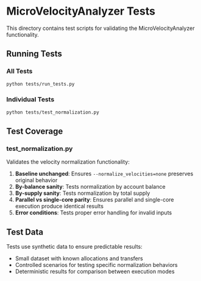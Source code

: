 # MicroVelocityAnalyzer Tests

This directory contains test scripts for validating the MicroVelocityAnalyzer functionality.

## Running Tests

### All Tests
```bash
python tests/run_tests.py
```

### Individual Tests
```bash
python tests/test_normalization.py
```

## Test Coverage

### test_normalization.py
Validates the velocity normalization functionality:

1. **Baseline unchanged**: Ensures `--normalize_velocities=none` preserves original behavior
2. **By-balance sanity**: Tests normalization by account balance 
3. **By-supply sanity**: Tests normalization by total supply
4. **Parallel vs single-core parity**: Ensures parallel and single-core execution produce identical results
5. **Error conditions**: Tests proper error handling for invalid inputs

## Test Data
Tests use synthetic data to ensure predictable results:
- Small dataset with known allocations and transfers
- Controlled scenarios for testing specific normalization behaviors
- Deterministic results for comparison between execution modes
